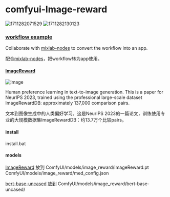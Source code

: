 # comfyui-Image-reward

![1711282071529](https://github.com/shadowcz007/comfyui-Image-reward/assets/12645064/8a604c1d-66c2-43d2-a1a4-f2c28c02f3cb)
![1711282130123](https://github.com/shadowcz007/comfyui-Image-reward/assets/12645064/1eb11f53-ac9c-406d-a16b-a672e0ea0787)


### [workflow example](./example/image-reward-workflow.json)

Collaborate with [mixlab-nodes](https://github.com/shadowcz007/comfyui-mixlab-nodes) to convert the workflow into an app.

配合[mixlab-nodes](https://github.com/shadowcz007/comfyui-mixlab-nodes)，把workflow转为app使用。



#### [ImageReward](https://github.com/THUDM/ImageReward?tab=readme-ov-file#example-use)

![image](https://github.com/shadowcz007/comfyui-Image-reward/assets/12645064/3c438a17-d57d-4ca4-960a-312cfafd7d7f)

Human preference learning in text-to-image generation. This is a paper for NeurIPS 2023, trained using the professional large-scale dataset ImageRewardDB: approximately 137,000 comparison pairs.

文本到图像生成中的人类偏好学习。这是NeurIPS 2023的一篇论文，训练使用专业的大规模数据集ImageRewardDB：约13.7万个⽐较pairs。

#### install
install.bat

#### models

[ImageReward](https://huggingface.co/THUDM/ImageReward/tree/main) 放到 
ComfyUI/models/image_reward/ImageReward.pt
ComfyUI/models/image_reward/med_config.json


[bert-base-uncased](https://huggingface.co/google-bert/bert-base-uncased/tree/main) 放到 ComfyUI/models/image_reward/bert-base-uncased/


